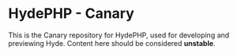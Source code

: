 # HydePHP - Canary

This is the Canary repository for HydePHP, used for developing and previewing Hyde. Content here should be considered **unstable**.
